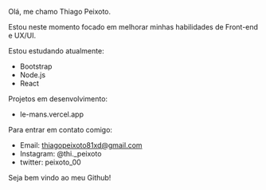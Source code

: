 Olá, me chamo Thiago Peixoto.

Estou neste momento focado em melhorar minhas habilidades de Front-end e UX/UI.

Estou estudando atualmente:
  - Bootstrap
  - Node.js
  - React
 
Projetos em desenvolvimento:
  - le-mans.vercel.app
 
Para entrar em contato comigo:
  - Email: thiagopeixoto81xd@gmail.com
  - Instagram: @thi._peixoto
  - twitter: peixoto_00

Seja bem vindo ao meu Github!

<!---
ThiagoPeixoto81/ThiagoPeixoto81 is a ✨ special ✨ repository because its `README.md` (this file) appears on your GitHub profile.
You can click the Preview link to take a look at your changes.
--->
